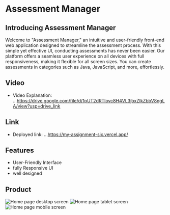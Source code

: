 # Assessment Manager

## Introducing Assessment Manager
Welcome to "Assessment Manager," an intuitive and user-friendly front-end web application designed to streamline the assessment process. With this simple yet effective UI, conducting assessments has never been easier. Our platform offers a seamless user experience on all devices with full responsiveness, making it flexible for all screen sizes. You can create assessments in categories such as Java, JavaScript, and more, effortlessly.

## Video
* Video Explanation: ...https://drive.google.com/file/d/1pUT2dRTlovc8H4VL3jbxZIkZbbV8ngLA/view?usp=drive_link

## Link
* Deployed link: ...https://my-assignment-six.vercel.app/

## Features
- User-Friendly Interface 
- fully Responsive UI
- well designed

## Product
![Home page desktop screen](https://i.postimg.cc/2Scd3rwL/2023-07-24-28.png) 
![Home page tablet screen](https://i.postimg.cc/kg41TjY8/2023-07-24-30.png)
![Home page mobile screen](https://i.postimg.cc/j26xkq58/2023-07-24-29.png)
